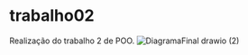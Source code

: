 # trabalho02
Realização do trabalho 2 de POO.
![DiagramaFinal drawio (2)](https://user-images.githubusercontent.com/68659835/236581602-12c44e27-2d18-44fe-bfda-c490259af633.png)
